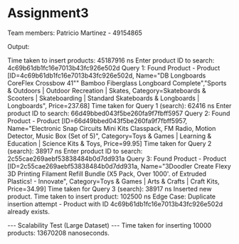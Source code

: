 # Assignment3
Team members: Patricio Martinez - 49154865

Output:

Time taken to insert products: 45187916 ns
Enter product ID to search: 4c69b61db1fc16e7013b43fc926e502d
Query 1: Found Product - Product [ID=4c69b61db1fc16e7013b43fc926e502d, Name="DB Longboards CoreFlex Crossbow 41"" Bamboo Fiberglass Longboard Complete","Sports & Outdoors | Outdoor Recreation | Skates, Category=Skateboards & Scooters | Skateboarding | Standard Skateboards & Longboards | Longboards", Price=237.68]
Time taken for Query 1 (search): 62416 ns
Enter product ID to search: 66d49bbed043f5be260fa9f7fbff5957
Query 2: Found Product - Product [ID=66d49bbed043f5be260fa9f7fbff5957, Name="Electronic Snap Circuits Mini Kits Classpack, FM Radio, Motion Detector, Music Box (Set of 5)", Category=Toys & Games | Learning & Education | Science Kits & Toys, Price=99.95]
Time taken for Query 2 (search): 38917 ns
Enter product ID to search: 2c55cae269aebf53838484b0d7dd931a
Query 3: Found Product - Product [ID=2c55cae269aebf53838484b0d7dd931a, Name="3Doodler Create Flexy 3D Printing Filament Refill Bundle (X5 Pack, Over 1000'. of Extruded Plastics! - Innovate", Category=Toys & Games | Arts & Crafts | Craft Kits, Price=34.99]
Time taken for Query 3 (search): 38917 ns
Inserted new product.
Time taken to insert product: 102500 ns
Edge Case: Duplicate insertion attempt - Product with ID 4c69b61db1fc16e7013b43fc926e502d already exists.

--- Scalability Test (Large Dataset) ---
Time taken for inserting 10000 products: 13670208 nanoseconds.

